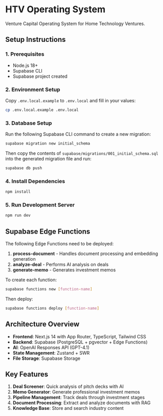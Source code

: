 # HTV Operating System

Venture Capital Operating System for Home Technology Ventures.

## Setup Instructions

### 1. Prerequisites
- Node.js 18+
- Supabase CLI
- Supabase project created

### 2. Environment Setup
Copy `.env.local.example` to `.env.local` and fill in your values:
```bash
cp .env.local.example .env.local
```

### 3. Database Setup

Run the following Supabase CLI command to create a new migration:
```bash
supabase migration new initial_schema
```

Then copy the contents of `supabase/migrations/001_initial_schema.sql` into the generated migration file and run:
```bash
supabase db push
```

### 4. Install Dependencies
```bash
npm install
```

### 5. Run Development Server
```bash
npm run dev
```

## Supabase Edge Functions

The following Edge Functions need to be deployed:

1. **process-document** - Handles document processing and embedding generation
2. **analyze-deal** - Performs AI analysis on deals
3. **generate-memo** - Generates investment memos

To create each function:
```bash
supabase functions new [function-name]
```

Then deploy:
```bash
supabase functions deploy [function-name]
```

## Architecture Overview

- **Frontend**: Next.js 14 with App Router, TypeScript, Tailwind CSS
- **Backend**: Supabase (PostgreSQL + pgvector + Edge Functions)
- **AI**: OpenAI Responses API (GPT-4.1)
- **State Management**: Zustand + SWR
- **File Storage**: Supabase Storage

## Key Features

1. **Deal Screener**: Quick analysis of pitch decks with AI
2. **Memo Generator**: Generate professional investment memos
3. **Pipeline Management**: Track deals through investment stages
4. **Document Processing**: Extract and analyze documents with RAG
5. **Knowledge Base**: Store and search industry content